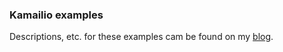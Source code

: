 ### Kamailio examples

Descriptions, etc. for these examples cam be found on my [blog](https://kaufmania.wordpress.com/).

